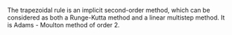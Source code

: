The trapezoidal rule is an implicit second-order method, which can be considered as both a Runge-Kutta method and a linear multistep method. It is Adams - Moulton method of order 2.


